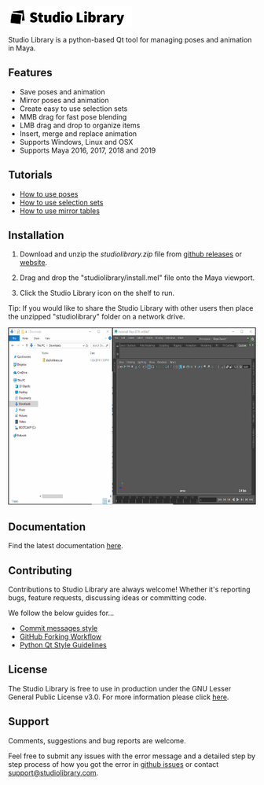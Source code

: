 

<img src="./src/studiolibrary/resource/icons/header.png" width="252" height="42"/>

Studio Library is a python-based Qt tool for managing poses and animation in Maya.


## Features 

* Save poses and animation
* Mirror poses and animation
* Create easy to use selection sets
* MMB drag for fast pose blending
* LMB drag and drop to organize items
* Insert, merge and replace animation
* Supports Windows, Linux and OSX
* Supports Maya 2016, 2017, 2018 and 2019

## Tutorials

* [How to use poses](https://www.youtube.com/watch?v=lpaWrT7VXfM)
* [How to use selection sets](https://www.youtube.com/watch?v=xejWubal_j8)
* [How to use mirror tables](https://www.youtube.com/watch?v=kCv0XleJfjU&t=3s)

## Installation

1. Download and unzip the *studiolibrary.zip* file from [github releases](https://github.com/krathjen/studiolibrary/releases) or [website](http://www.studiolibrary.com/download).

2. Drag and drop the "studiolibrary/install.mel" file onto the Maya viewport.

3. Click the Studio Library icon on the shelf to run.

Tip: If you would like to share the Studio Library with other users then
place the unzipped "studiolibrary" folder on a network drive.


<img src="install.gif" width="640" height="360"/>



## Documentation

Find the latest documentation [here](DOCS.md).


## Contributing

Contributions to Studio Library are always welcome! Whether it's reporting bugs, feature requests, discussing ideas or committing code.

We follow the below guides for...

* [Commit messages style](https://github.com/erlang/otp/wiki/Writing-good-commit-messages)
* [GitHub Forking Workflow](https://gist.github.com/Chaser324/ce0505fbed06b947d962)
* [Python Qt Style Guidelines](http://bitesofcode.blogspot.co.uk/2011/10/pyqt-coding-style-guidelines.html)

## License

The Studio Library is free to use in production under the GNU Lesser General Public License v3.0.
For more information please click [here](LICENSE.md).


## Support

Comments, suggestions and bug reports are welcome.

Feel free to submit any issues with the error message and a detailed step by step process of how you got the error in [github issues](https://github.com/krathjen/studiolibrary/issues/new) or contact [support@studiolibrary.com](support@studiolibrary.com).